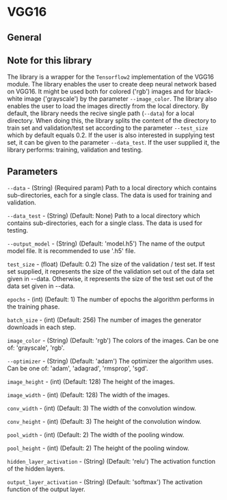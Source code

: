 # VGG16

## General

## Note for this library
The library is a wrapper for the ```Tensorflow2``` implementation of the VGG16 module. The library enables the user to create deep neural network based on VGG16.
It might be used both for colored ('rgb') images and for black-white image ('grayscale') by the parameter ```--image_color```.
The library also enables the user to load the images directly from the local directory. By default, the library needs the recive single path (``--data``) for a local directory.
When doing this, the library splits the content of the directory to train set and validation/test set according to the parameter ```--test_size``` which by default equals 0.2.
If the user is also interested in supplying test set, it can be given to the parameter ```--data_test```. If the user supplied it, the library performs: training, validation and testing.

## Parameters
```--data``` - (String) (Required param) Path to a local directory which contains sub-directories, each for a single class. The data is used for training and validation.

```--data_test``` - (String) (Default: None) Path to a local directory which contains sub-directories, each for a single class. The data is used for testing. 

```--output_model``` - (String) (Default: 'model.h5') The name of the output model file. It is recommended to use '.h5' file.

```test_size``` - (float) (Default: 0.2) The size of the validation / test set. If test set supplied, it represents the size of the validation set out of the data 
set given in --data. Otherwise, it represents the size of the test set out of the data set given in --data.

```epochs``` - (int) (Default: 1) The number of epochs the algorithm performs in the training phase.

```batch_size``` - (int) (Default: 256) The number of images the generator downloads in each step.

```image_color``` - (String) (Default: 'rgb') The colors of the images. Can be one of: 'grayscale', 'rgb'.

```--optimizer``` - (String) (Default: 'adam') The optimizer the algorithm uses. Can be one of: 'adam', 'adagrad', 'rmsprop', 'sgd'.

```image_height``` - (int) (Default: 128) The height of the images.

```image_width``` - (int) (Default: 128) The width of the images.

```conv_width``` - (int) (Default: 3) The width of the convolution window.

```conv_height``` - (int) (Default: 3) The height of the convolution window.

```pool_width``` - (int) (Default: 2) The width of the pooling window.

```pool_height``` - (int) (Default: 2) The height of the pooling window.

```hidden_layer_activation``` - (String) (Default: 'relu') The activation function of the hidden layers.

```output_layer_activation``` - (String) (Default: 'softmax') The activation function of the output layer.